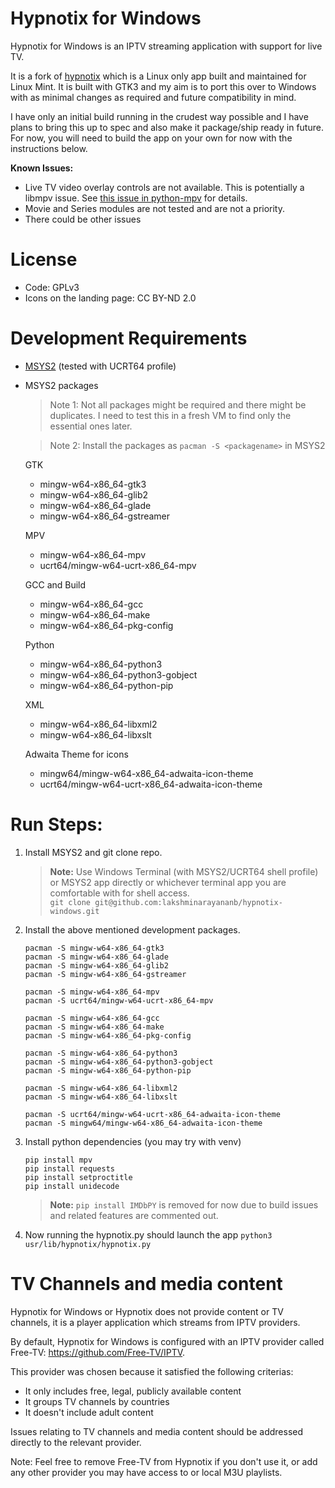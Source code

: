 # Hypnotix for Windows

Hypnotix for Windows is an IPTV streaming application with support for live TV.

It is a fork of [hypnotix](https://github.com/linuxmint/hypnotix) which is a Linux only app built and maintained for Linux Mint. It is built with GTK3 and my aim is to port this over to Windows with as minimal changes as required and future compatibility in mind.

I have only an initial build running in the crudest way possible and I have plans to bring this up to spec and also make it package/ship ready in future. For now, you will need to build the app on your own for now with the instructions below.

**Known Issues:**
- Live TV video overlay controls are not available. This is potentially a libmpv issue. See [this issue in python-mpv](https://github.com/jaseg/python-mpv/issues/103) for details.
- Movie and Series modules are not tested and are not a priority.
- There could be other issues

# License

- Code: GPLv3
- Icons on the landing page: CC BY-ND 2.0

# Development Requirements

- [MSYS2](https://github.com/msys2) (tested with UCRT64 profile)
- MSYS2 packages  
    
    > Note 1: Not all packages might be required and there might be duplicates. I need to test this in a fresh VM to find only the essential ones later.  

    > Note 2: Install the packages as ```pacman -S <packagename>``` in MSYS2

    GTK
    - mingw-w64-x86_64-gtk3
    - mingw-w64-x86_64-glib2
    - mingw-w64-x86_64-glade
    - mingw-w64-x86_64-gstreamer

    MPV
    - mingw-w64-x86_64-mpv
    - ucrt64/mingw-w64-ucrt-x86_64-mpv

    GCC and Build
    - mingw-w64-x86_64-gcc
    - mingw-w64-x86_64-make
    - mingw-w64-x86_64-pkg-config

    Python
    - mingw-w64-x86_64-python3
    - mingw-w64-x86_64-python3-gobject
    - mingw-w64-x86_64-python-pip

    XML
    - mingw-w64-x86_64-libxml2
    - mingw-w64-x86_64-libxslt

    Adwaita Theme for icons
    - mingw64/mingw-w64-x86_64-adwaita-icon-theme 
    - ucrt64/mingw-w64-ucrt-x86_64-adwaita-icon-theme


# Run Steps:

1) Install MSYS2 and git clone repo.
    > **Note:** Use Windows Terminal (with MSYS2/UCRT64 shell profile) or MSYS2 app directly or whichever terminal app you are comfortable with for shell access.  
    ```git clone git@github.com:lakshminarayananb/hypnotix-windows.git```

2) Install the above mentioned development packages.  
    ```
    pacman -S mingw-w64-x86_64-gtk3
    pacman -S mingw-w64-x86_64-glade
    pacman -S mingw-w64-x86_64-glib2
    pacman -S mingw-w64-x86_64-gstreamer

    pacman -S mingw-w64-x86_64-mpv
    pacman -S ucrt64/mingw-w64-ucrt-x86_64-mpv

    pacman -S mingw-w64-x86_64-gcc
    pacman -S mingw-w64-x86_64-make
    pacman -S mingw-w64-x86_64-pkg-config

    pacman -S mingw-w64-x86_64-python3
    pacman -S mingw-w64-x86_64-python3-gobject
    pacman -S mingw-w64-x86_64-python-pip

    pacman -S mingw-w64-x86_64-libxml2
    pacman -S mingw-w64-x86_64-libxslt

    pacman -S ucrt64/mingw-w64-ucrt-x86_64-adwaita-icon-theme
    pacman -S mingw64/mingw-w64-x86_64-adwaita-icon-theme
    ```

3) Install python dependencies (you may try with venv)
    ```
    pip install mpv
    pip install requests
    pip install setproctitle
    pip install unidecode
    ```
    > **Note:** ```pip install IMDbPY``` is removed for now due to build issues and related features are commented out.

4) Now running the hypnotix.py should launch the app
    ```python3 usr/lib/hypnotix/hypnotix.py``` 


# TV Channels and media content

Hypnotix for Windows or  Hypnotix does not provide content or TV channels, it is a player application which streams from IPTV providers.

By default, Hypnotix for Windows is configured with an IPTV provider called Free-TV: https://github.com/Free-TV/IPTV.

This provider was chosen because it satisfied the following criterias:

- It only includes free, legal, publicly available content
- It groups TV channels by countries
- It doesn't include adult content

Issues relating to TV channels and media content should be addressed directly to the relevant provider.

Note: Feel free to remove Free-TV from Hypnotix if you don't use it, or add any other provider you may have access to or local M3U playlists.